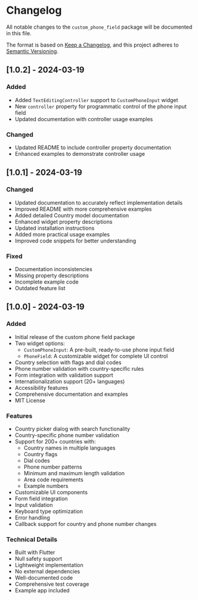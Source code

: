 # Changelog

All notable changes to the `custom_phone_field` package will be documented in this file.

The format is based on [Keep a Changelog](https://keepachangelog.com/en/1.0.0/),
and this project adheres to [Semantic Versioning](https://semver.org/spec/v2.0.0.html).

## [1.0.2] - 2024-03-19

### Added
- Added `TextEditingController` support to `CustomPhoneInput` widget
- New `controller` property for programmatic control of the phone input field
- Updated documentation with controller usage examples

### Changed
- Updated README to include controller property documentation
- Enhanced examples to demonstrate controller usage

## [1.0.1] - 2024-03-19

### Changed
- Updated documentation to accurately reflect implementation details
- Improved README with more comprehensive examples
- Added detailed Country model documentation
- Enhanced widget property descriptions
- Updated installation instructions
- Added more practical usage examples
- Improved code snippets for better understanding

### Fixed
- Documentation inconsistencies
- Missing property descriptions
- Incomplete example code
- Outdated feature list

## [1.0.0] - 2024-03-19

### Added
- Initial release of the custom phone field package
- Two widget options:
  - `CustomPhoneInput`: A pre-built, ready-to-use phone input field
  - `PhoneField`: A customizable widget for complete UI control
- Country selection with flags and dial codes
- Phone number validation with country-specific rules
- Form integration with validation support
- Internationalization support (20+ languages)
- Accessibility features
- Comprehensive documentation and examples
- MIT License

### Features
- Country picker dialog with search functionality
- Country-specific phone number validation
- Support for 200+ countries with:
  - Country names in multiple languages
  - Country flags
  - Dial codes
  - Phone number patterns
  - Minimum and maximum length validation
  - Area code requirements
  - Example numbers
- Customizable UI components
- Form field integration
- Input validation
- Keyboard type optimization
- Error handling
- Callback support for country and phone number changes

### Technical Details
- Built with Flutter
- Null safety support
- Lightweight implementation
- No external dependencies
- Well-documented code
- Comprehensive test coverage
- Example app included
